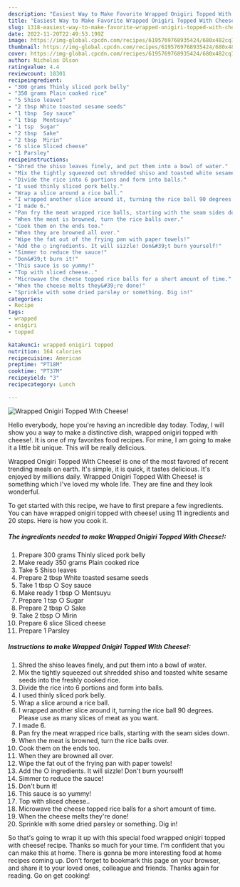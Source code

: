 ```yaml
---
description: "Easiest Way to Make Favorite Wrapped Onigiri Topped With Cheese!"
title: "Easiest Way to Make Favorite Wrapped Onigiri Topped With Cheese!"
slug: 1318-easiest-way-to-make-favorite-wrapped-onigiri-topped-with-cheese
date: 2022-11-20T22:49:53.199Z
image: https://img-global.cpcdn.com/recipes/6195769768935424/680x482cq70/wrapped-onigiri-topped-with-cheese-recipe-main-photo.jpg
thumbnail: https://img-global.cpcdn.com/recipes/6195769768935424/680x482cq70/wrapped-onigiri-topped-with-cheese-recipe-main-photo.jpg
cover: https://img-global.cpcdn.com/recipes/6195769768935424/680x482cq70/wrapped-onigiri-topped-with-cheese-recipe-main-photo.jpg
author: Nicholas Olson
ratingvalue: 4.4
reviewcount: 18301
recipeingredient:
- "300 grams Thinly sliced pork belly"
- "350 grams Plain cooked rice"
- "5 Shiso leaves"
- "2 tbsp White toasted sesame seeds"
- "1 tbsp  Soy sauce"
- "1 tbsp  Mentsuyu"
- "1 tsp  Sugar"
- "2 tbsp  Sake"
- "2 tbsp  Mirin"
- "6 slice Sliced cheese"
- "1 Parsley"
recipeinstructions:
- "Shred the shiso leaves finely, and put them into a bowl of water."
- "Mix the tightly squeezed out shredded shiso and toasted white sesame seeds into the freshly cooked rice."
- "Divide the rice into 6 portions and form into balls."
- "I used thinly sliced pork belly."
- "Wrap a slice around a rice ball."
- "I wrapped another slice around it, turning the rice ball 90 degrees. Please use as many slices of meat as you want."
- "I made 6."
- "Pan fry the meat wrapped rice balls, starting with the seam sides down."
- "When the meat is browned, turn the rice balls over."
- "Cook them on the ends too."
- "When they are browned all over."
- "Wipe the fat out of the frying pan with paper towels!"
- "Add the ○ ingredients. It will sizzle! Don&#39;t burn yourself!"
- "Simmer to reduce the sauce!"
- "Don&#39;t burn it!"
- "This sauce is so yummy!"
- "Top with sliced cheese.."
- "Microwave the cheese topped rice balls for a short amount of time."
- "When the cheese melts they&#39;re done!"
- "Sprinkle with some dried parsley or something. Dig in!"
categories:
- Recipe
tags:
- wrapped
- onigiri
- topped

katakunci: wrapped onigiri topped 
nutrition: 164 calories
recipecuisine: American
preptime: "PT18M"
cooktime: "PT37M"
recipeyield: "3"
recipecategory: Lunch

---
```



![Wrapped Onigiri Topped With Cheese!](https://img-global.cpcdn.com/recipes/6195769768935424/680x482cq70/wrapped-onigiri-topped-with-cheese-recipe-main-photo.jpg)

Hello everybody, hope you're having an incredible day today. Today, I will show you a way to make a distinctive dish, wrapped onigiri topped with cheese!. It is one of my favorites food recipes. For mine, I am going to make it a little bit unique. This will be really delicious.

Wrapped Onigiri Topped With Cheese! is one of the most favored of recent trending meals on earth. It's simple, it is quick, it tastes delicious. It's enjoyed by millions daily. Wrapped Onigiri Topped With Cheese! is something which I've loved my whole life. They are fine and they look wonderful.




To get started with this recipe, we have to first prepare a few ingredients. You can have wrapped onigiri topped with cheese! using 11 ingredients and 20 steps. Here is how you cook it.

<!--inarticleads1-->

##### The ingredients needed to make Wrapped Onigiri Topped With Cheese!:

1. Prepare 300 grams Thinly sliced pork belly
1. Make ready 350 grams Plain cooked rice
1. Take 5 Shiso leaves
1. Prepare 2 tbsp White toasted sesame seeds
1. Take 1 tbsp ○ Soy sauce
1. Make ready 1 tbsp ○ Mentsuyu
1. Prepare 1 tsp ○ Sugar
1. Prepare 2 tbsp ○ Sake
1. Take 2 tbsp ○ Mirin
1. Prepare 6 slice Sliced cheese
1. Prepare 1 Parsley




<!--inarticleads2-->

##### Instructions to make Wrapped Onigiri Topped With Cheese!:

1. Shred the shiso leaves finely, and put them into a bowl of water.
1. Mix the tightly squeezed out shredded shiso and toasted white sesame seeds into the freshly cooked rice.
1. Divide the rice into 6 portions and form into balls.
1. I used thinly sliced pork belly.
1. Wrap a slice around a rice ball.
1. I wrapped another slice around it, turning the rice ball 90 degrees. Please use as many slices of meat as you want.
1. I made 6.
1. Pan fry the meat wrapped rice balls, starting with the seam sides down.
1. When the meat is browned, turn the rice balls over.
1. Cook them on the ends too.
1. When they are browned all over.
1. Wipe the fat out of the frying pan with paper towels!
1. Add the ○ ingredients. It will sizzle! Don&#39;t burn yourself!
1. Simmer to reduce the sauce!
1. Don&#39;t burn it!
1. This sauce is so yummy!
1. Top with sliced cheese..
1. Microwave the cheese topped rice balls for a short amount of time.
1. When the cheese melts they&#39;re done!
1. Sprinkle with some dried parsley or something. Dig in!




So that's going to wrap it up with this special food wrapped onigiri topped with cheese! recipe. Thanks so much for your time. I'm confident that you can make this at home. There is gonna be more interesting food at home recipes coming up. Don't forget to bookmark this page on your browser, and share it to your loved ones, colleague and friends. Thanks again for reading. Go on get cooking!
